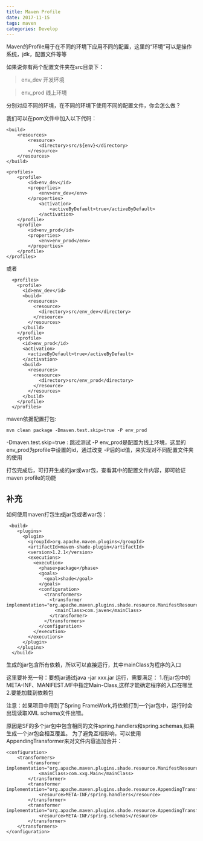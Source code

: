 ```yaml
---
title: Maven Profile
date: 2017-11-15
tags: maven
categories: Develop
---
```


Maven的Profile用于在不同的环境下应用不同的配置，这里的“环境”可以是操作系统，jdk，配置文件等等

如果说你有两个配置文件夹在src目录下：

> env_dev   开发环境

> env_prod  线上环境

分别对应不同的环境，在不同的环境下使用不同的配置文件，你会怎么做？

我们可以在pom文件中加入以下代码：

```
<build>
    <resources>
        <resource>
            <directory>src/${env}</directory>
        </resource>
    </resources>
</build>
```

```
<profiles>
    <profile>
        <id>env_dev</id>
        <properties>
            <env>env_dev</env>
        </properties>
            <activation>
                <activeByDefault>true</activeByDefault>
            </activation>
    </profile>
    <profile>
        <id>env_prod</id>
        <properties>
            <env>env_prod</env>
        </properties>
    </profile>
</profiles>
```

或者

```
  <profiles>
    <profile>
      <id>env_dev</id>
      <build>
        <resources>
          <resource>
            <directory>src/env_dev</directory>
          </resource>
        </resources>
      </build>
    </profile>
    <profile>
      <id>env_prod</id>
      <activation>
        <activeByDefault>true</activeByDefault>
      </activation>
      <build>
        <resources>
          <resource>
            <directory>src/env_prod</directory>
          </resource>
        </resources>
      </build>
    </profile>
  </profiles>
```
maven依据配置打包:
```
mvn clean package -Dmaven.test.skip=true -P env_prod
```
-Dmaven.test.skip=true : 跳过测试
-P env_prod是配置为线上环境，这里的env_prod为profile中设置的id，通过改变
-P后的id值，来实现对不同配置文件夹的使用

打包完成后，可打开生成的jar或war包，查看其中的配置文件内容，即可验证maven profile的功能

补充
---
如何使用maven打包生成jar包或者war包：

```
 <build>
    <plugins>
      <plugin>
        <groupId>org.apache.maven.plugins</groupId>
        <artifactId>maven-shade-plugin</artifactId>
        <version>1.2.1</version>
        <executions>
          <execution>
            <phase>package</phase>
            <goals>
              <goal>shade</goal>
            </goals>
            <configuration>
              <transformers>
                <transformer implementation="org.apache.maven.plugins.shade.resource.ManifestResourceTransformer">
                  <mainClass>com.javen</mainClass>
                </transformer>
              </transformers>
            </configuration>
          </execution>
        </executions>
      </plugin>
    </plugins>
  </build>
```

生成的jar包含所有依赖，所以可以直接运行，其中mainClass为程序的入口

这里要补充一句：要想jar通过java -jar xxx.jar 运行，需要满足：
1.在jar包中的META-INF、MANIFEST.MF中指定Main-Class,这样才能确定程序的入口在哪里
2.要能加载到依赖包

注意：如果项目中用到了Spring FrameWork,将依赖打到一个jar包中，运行时会出现读取XML schema文件出错。

原因是SF的多个jar包中包含相同的文件spring.handlers和spring.schemas,如果生成一个jar包会相互覆盖。
为了避免互相影响，可以使用AppendingTransformer来对文件内容追加合并：
```
<configuration>  
    <transformers>  
        <transformer implementation="org.apache.maven.plugins.shade.resource.ManifestResourceTransformer">  
            <mainClass>com.xxg.Main</mainClass>  
        </transformer>  
        <transformer implementation="org.apache.maven.plugins.shade.resource.AppendingTransformer">  
            <resource>META-INF/spring.handlers</resource>  
        </transformer>  
        <transformer implementation="org.apache.maven.plugins.shade.resource.AppendingTransformer">  
            <resource>META-INF/spring.schemas</resource>  
        </transformer>  
    </transformers>  
</configuration>  
```